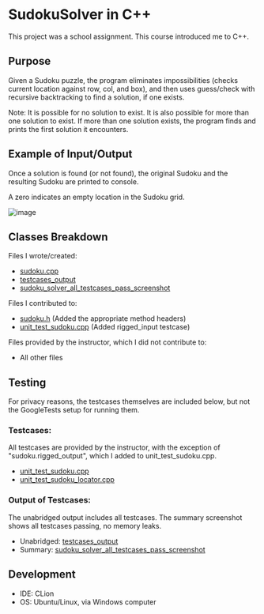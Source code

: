 # SudokuSolver in C++ 
This project was a school assignment. This course introduced me to C++.

## Purpose ##
Given a Sudoku puzzle, the program eliminates impossibilities (checks current location against row, col, and box), and then uses guess/check with recursive backtracking to find a solution, if one exists.

Note: It is possible for no solution to exist. It is also possible for more than one solution to exist. If more than one solution exists, the program finds and prints the first solution it encounters. 

## Example of Input/Output ##
Once a solution is found (or not found), the original Sudoku and the resulting Sudoku are printed to console.

A zero indicates an empty location in the Sudoku grid. 


![image](https://user-images.githubusercontent.com/102188643/192682836-8f244192-246a-4bc7-aaa2-5d48574a57a1.png)


## Classes Breakdown ##

Files I wrote/created:
* [sudoku.cpp](https://github.com/JS1936/SudokuSolver-Cplusplus-uwb/blob/main/sudoku.cpp)
* [testcases_output](https://github.com/JS1936/SudokuSolver-Cplusplus-uwb/blob/main/SudokuTestcasesOutput_.docx)
* [sudoku_solver_all_testcases_pass_screenshot](https://user-images.githubusercontent.com/102188643/192669625-01b78f56-c1bf-48d6-aea6-e63ed5ab3c95.png)

Files I contributed to:
* [sudoku.h](https://github.com/JS1936/SudokuSolver-Cplusplus-uwb/blob/main/sudoku.h) (Added the appropriate method headers)
* [unit_test_sudoku.cpp](https://github.com/JS1936/SudokuSolver-Cplusplus-uwb/blob/main/unit_test_sudoku.cpp) (Added rigged_input testcase)

Files provided by the instructor, which I did not contribute to:
* All other files

## Testing ## 
For privacy reasons, the testcases themselves are included below, but not the GoogleTests setup for running them.

### Testcases: ### 
All testcases are provided by the instructor, with the exception of "sudoku.rigged_output", which I added to unit_test_sudoku.cpp.
* [unit_test_sudoku.cpp](https://github.com/JS1936/SudokuSolver-Cplusplus-uw/blob/main/unit_test_sudoku.cpp)
* [unit_test_sudoku_locator.cpp](https://github.com/JS1936/SudokuSolver-Cplusplus-uw/blob/main/unit_test_sudoku_locator.cpp)


### Output of Testcases: ###
The unabridged output includes all testcases. The summary screenshot shows all testcases passing, no memory leaks.
* Unabridged: [testcases_output](https://github.com/JS1936/SudokuSolver-Cplusplus-uw/blob/main/SudokuTestcasesOutput_.docx)
* Summary:
  [sudoku_solver_all_testcases_pass_screenshot](https://user-images.githubusercontent.com/102188643/192669625-01b78f56-c1bf-48d6-aea6-e63ed5ab3c95.png)
  
## Development ##
* IDE: CLion
* OS: Ubuntu/Linux, via Windows computer

